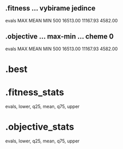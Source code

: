 ## <beh>.fitness ... vybirame jedince
evals      MAX            MEAN         MIN 
500         16513.00      11167.93     4582.00

## <beh>.objective ... max-min ... cheme 0
evals      MAX            MEAN         MIN 
500         16513.00      11167.93     4582.00

# <beh>.best


# .fitness_stats
evals, lower, q25, mean, q75, upper

# .objective_stats
evals, lower, q25, mean, q75, upper
